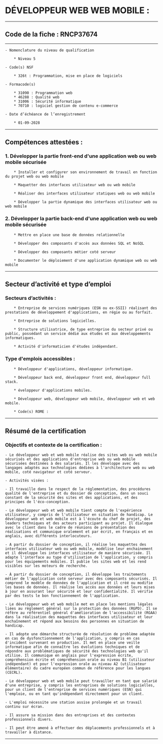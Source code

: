 # **DÉVELOPPEUR WEB WEB MOBILE :**
---

## **Code de la fiche : RNCP37674**
---

    - Nomenclature du niveau de qualification

        * Niveau 5

    - Code(s) NSF

        * 326t : Programmation, mise en place de logiciels

    - Formacode(s)

        * 31090 : Programmation web
        * 46288 : Qualité web
        * 31006 : Sécurité informatique
        * 70710 : logiciel gestion de contenu e-commerce

    - Date d’échéance de l’enregistrement

        * 01-09-2028
---

## **Compétences attestées :**


### **1. Développer la partie front-end d'une application web ou web mobile sécurisée**


        * Installer et configurer son environnement de travail en fonction du projet web ou web mobile

        * Maquetter des interfaces utilisateur web ou web mobile

        * Réaliser des interfaces utilisateur statiques web ou web mobile

        * Développer la partie dynamique des interfaces utilisateur web ou web mobile


### **2. Développer la partie back-end d'une application web ou web mobile sécurisée**


        * Mettre en place une base de données relationnelle

        * Développer des composants d'accès aux données SQL et NoSQL

        * Développer des composants métier coté serveur

        * Documenter le déploiement d'une application dynamique web ou web mobile
---

## **Secteur d’activité et type d’emploi**


### **Secteurs d’activités :**


        * Entreprise de services numériques (ESN ou ex-SSII) réalisant des prestations de développement d'applications, en régie ou au forfait.

        * Entreprise de solutions logicielles.

        * Structure utilisatrice, de type entreprise du secteur privé ou public, possédant un service dédié aux études et aux développements informatiques.

        * Activité d'informaticien d'études indépendant.


### **Type d'emplois accessibles :**


        * Développeur d'applications, développeur informatique.

        * Développeur back end, développeur front end, développeur full stack.

        * éveloppeur d'applications mobiles.

        * Développeur web, développeur web mobile, développeur web et web mobile.

        * Code(s) ROME :
---

## **Résumé de la certification**


### **Objectifs et contexte de la certification :**


    - Le développeur web et web mobile réalise des sites web ou web mobile sécurisés et des applications d'entreprise web ou web mobile sécurisées destinées à des salariés. Il les développe avec des langages adaptés aux technologies dédiées à l'architecture web ou web mobile, coté navigateur et coté serveur.

    - Activités visées :

    - Il travaille dans le respect de la réglementation, des procédures qualité de l'entreprise et du dossier de conception, dans un souci constant de la sécurité des sites et des applications, et des principes de l'éco-conception.

    - Le développeur web et web mobile tient compte de l'expérience utilisateur, y compris de l'utilisateur en situation de handicap. Le développeur web et web mobile est à l'écoute du chef de projet, des leaders techniques et des acteurs participant au projet. Il dialogue avec le client dans le cadre de réunions de présentation des réalisations et communique oralement et par écrit, en français et en anglais, avec différents interlocuteurs.

    - A partir du dossier de conception, il réalise les maquettes des interfaces utilisateur web ou web mobile, modélise leur enchainement et il développe les interfaces utilisateur de manière sécurisée. Il adapte l'interface au type d'utilisation de l'application, y compris pour les équipements mobiles. Il publie les sites web et les rend visibles sur les moteurs de recherche.

    - À partir du dossier de conception, il développe les traitements métier de l'application coté serveur avec des composants sécurisés. Il comprend le modèle de données de l'application et il créé ou modifie les bases de données. Il réalise les accès aux données et leurs mises à jour en assurant leur sécurité et leur confidentialité. Il vérifie par des tests le bon fonctionnement de l'application.

    - Le développeur web et web mobile met en place les mentions légales liées au règlement général sur la protection des données (RGPD). Il se réfère au référentiel général d'amélioration de l'accessibilité (RGAA) dans la réalisation des maquettes des interfaces utilisateur et leur enchaînement et répond aux besoins des personnes en situation de handicap.

    - Il adopte une démarche structurée de résolution de problème adaptée en cas de dysfonctionnement de l'application, y compris en cas d'incident survenant en production. Il met en place une veille informatique afin de connaître les évolutions techniques et de répondre aux problématiques de sécurité des technologies web qu'il utilise. Il communique en anglais pour l'expression écrite, compréhension écrite et compréhension orale au niveau B1 (utilisateur indépendant) et pour l'expression orale au niveau A2 (utilisateur élémentaire) du cadre européen commun de référence pour les langues (CECRL).

    - Le développeur web et web mobile peut travailler en tant que salarié d'une entreprise, y compris les entreprises de solutions logicielles, pour un client de l'entreprise de services numériques (ESN) qui l'emploie, ou en tant qu'indépendant directement pour un client.

    - L'emploi nécessite une station assise prolongée et un travail continu sur écran.

    - Il assure sa mission dans des entreprises et des contextes professionnels divers.

    - Il peut être amené à effectuer des déplacements professionnels et à travailler à distance.
---